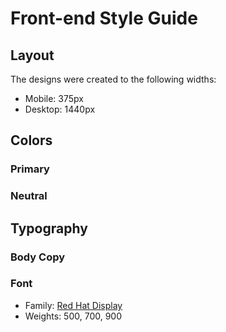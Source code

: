 # Front-end Style Guide

## Layout

The designs were created to the following widths:

- Mobile: 375px
- Desktop: 1440px

## Colors

### Primary



### Neutral



## Typography

### Body Copy



### Font

- Family: [Red Hat Display](https://fonts.google.com/specimen/Red+Hat+Display)
- Weights: 500, 700, 900
